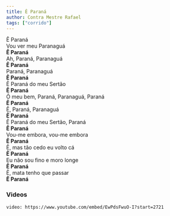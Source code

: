 ```yaml
---
title: Ê Paraná
author: Contra Mestre Rafael
tags: ["corrido"]
---
```


Ê Paraná  
Vou ver meu Paranaguá  
**Ê Paraná**  
Ah, Paraná, Paranaguá  
**Ê Paraná**  
Paraná, Paranaguá  
**Ê Paraná**  
Ê Paraná do meu Sertão  
**Ê Paraná**  
Ô meu bem, Paraná, Paranaguá, Paraná  
**Ê Paraná**  
Ê, Paraná, Paranaguá  
**Ê Paraná**  
Ê Paraná do meu Sertão, Paraná  
**Ê Paraná**  
Vou-me embora, vou-me embora  
**Ê Paraná**  
Ê, mas tão cedo eu volto cá  
**Ê Paraná**  
Eu não sou fino e moro longe  
**Ê Paraná**  
Ê, mata tenho que passar  
**Ê Paraná**

### Videos

`video: https://www.youtube.com/embed/EwPdsFwuO-I?start=2721`
